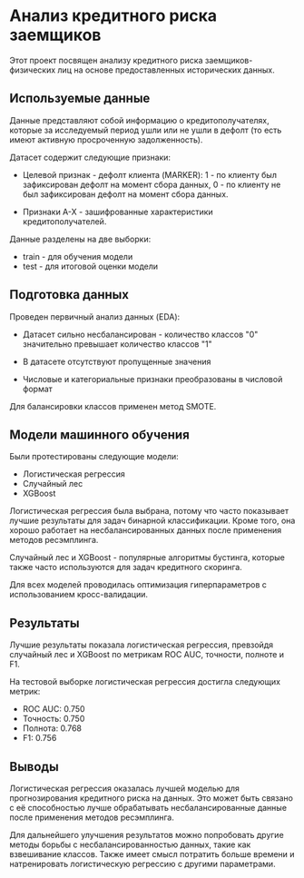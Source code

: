 # Анализ кредитного риска заемщиков

Этот проект посвящен анализу кредитного риска заемщиков-физических лиц на основе предоставленных исторических данных. 

## Используемые данные

Данные представляют собой информацию о кредитополучателях, которые за исследуемый период ушли или не ушли в дефолт (то есть имеют активную просроченную задолженность). 

Датасет содержит следующие признаки:

- Целевой признак - дефолт клиента (MARKER): 1 - по клиенту был зафиксирован дефолт на момент сбора данных, 0 - по клиенту не был зафиксирован дефолт на момент сбора данных.

- Признаки A-X - зашифрованные характеристики кредитополучателей.

Данные разделены на две выборки:

- train - для обучения модели 
- test - для итоговой оценки модели

## Подготовка данных

Проведен первичный анализ данных (EDA):

- Датасет сильно несбалансирован - количество классов "0" значительно превышает количество классов "1" 

- В датасете отсутствуют пропущенные значения

- Числовые и категориальные признаки преобразованы в числовой формат

Для балансировки классов применен метод SMOTE. 

## Модели машинного обучения

Были протестированы следующие модели:

- Логистическая регрессия
- Случайный лес
- XGBoost

Логистическая регрессия была выбрана, потому что часто показывает лучшие результаты для задач бинарной классификации. Кроме того, она хорошо работает на несбалансированных данных после применения методов ресэмплинга.

Случайный лес и XGBoost - популярные алгоритмы бустинга, которые также часто используются для задач кредитного скоринга.

Для всех моделей проводилась оптимизация гиперпараметров с использованием кросс-валидации.

## Результаты

Лучшие результаты показала логистическая регрессия, превзойдя случайный лес и XGBoost по метрикам ROC AUC, точности, полноте и F1.

На тестовой выборке логистическая регрессия достигла следующих метрик:

- ROC AUC: 0.750
- Точность: 0.750
- Полнота: 0.768
- F1: 0.756

## Выводы

Логистическая регрессия оказалась лучшей моделью для прогнозирования кредитного риска на данных. Это может быть связано с её способностью лучше обрабатывать несбалансированные данные после применения методов ресэмплинга.

Для дальнейшего улучшения результатов можно попробовать другие методы борьбы с несбалансированностью данных, такие как взвешивание классов. Также имеет смысл потратить больше времени и натренировать логистическую регрессию с другими параметрами.